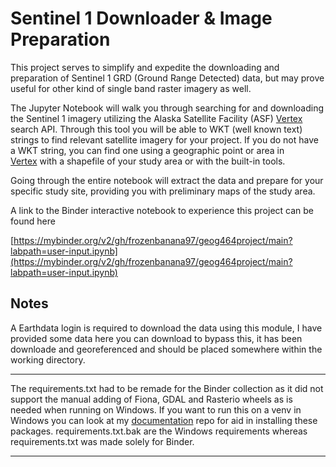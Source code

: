 # Sentinel 1 Downloader & Image Preparation

This project serves to simplify and expedite the downloading and preparation of Sentinel 1 GRD (Ground Range Detected) data, but may prove useful for other kind of single band raster imagery as well.

The Jupyter Notebook will walk you through searching for and downloading the Sentinel 1 imagery utilizing the Alaska Satellite Facility (ASF) [Vertex](https://search.asf.alaska.edu/#/) search API. Through this tool you will be able to WKT (well known text) strings to find relevant satellite imagery for your project. If you do not have a WKT string, you can find one using a geographic point or area in [Vertex](https://search.asf.alaska.edu/#/) with a shapefile of your study area or with the built-in tools.

Going through the entire notebook will extract the data and prepare for your specific study site, providing you with preliminary maps of the study area.

A link to the Binder interactive notebook to experience this project can be found here

[https://mybinder.org/v2/gh/frozenbanana97/geog464project/main?labpath=user-input.ipynb](https://mybinder.org/v2/gh/frozenbanana97/geog464project/main?labpath=user-input.ipynb)

## Notes

A Earthdata login is required to download the data using this module, I have provided some data here you can download to bypass this, it has been downloade and georeferenced and should be placed somewhere within the working directory.

- - -

The requirements.txt had to be remade for the Binder collection as it did not support the manual adding of Fiona, GDAL and Rasterio wheels as is needed when running on Windows. If you want to run this on a venv in Windows you can look at my [documentation](https://github.com/frozenbanana97/documentation) repo for aid in installing these packages. requirements.txt.bak are the Windows requirements whereas requirements.txt was made solely for Binder.

- - -

<br>
<br>
